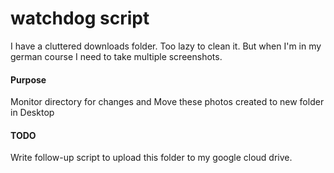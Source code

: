 # watchdog script
I have a cluttered downloads folder. Too lazy to clean it.
But when I'm in my german course I need to take multiple screenshots.
#### Purpose
Monitor directory for changes and Move these photos created to new folder in Desktop
#### TODO
Write follow-up script to upload this folder to my google cloud drive.
